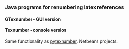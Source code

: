 ### Java programs for renumbering latex references

#### GTexnumber - GUI version
#### Texnumber - console version

Same functionality as [pytexnumber](https://github.com/vsoftco/pytexnumber). Netbeans projects.

